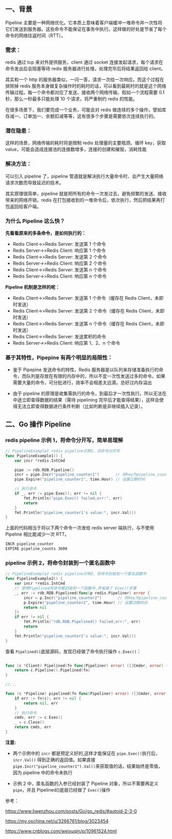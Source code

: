 ## 一、背景

Pipeline 主要是一种网络优化。它本质上意味着客户端缓冲一堆命令并一次性将它们发送到服务器。这些命令不能保证在事务中执行。这样做的好处是节省了每个命令的网络往返时间（RTT）。

### 需求：

redis 通过 tcp 来对外提供服务，client 通过 socket 连接发起请求，每个请求在命令发出后会阻塞等待 redis 服务器进行处理，处理完毕后将结果返回给 client。

其实和一个 http 的服务器类似，一问一答，请求一次给一次响应。而这个过程在排除掉 redis 服务本身做复杂操作时的耗时的话，可以看到最耗时的就是这个网络传输过程。每一个命令都对应了发送、接收两个网络传输，假如一个流程需要 0.1 秒，那么一秒最多只能处理 10 个请求，将严重制约 redis 的性能。

在很多场景下，我们要完成一个业务，可能会对 redis 做连续的多个操作，譬如库存减一、订单加一、余额扣减等等，这有很多个步骤是需要依次连续执行的。

### 潜在隐患：

这样的场景，网络传输的耗时将是限制 redis 处理量的主要瓶颈。循环 key，获取 value，可能会造成连接池的连接数增多，连接的创建和摧毁，消耗性能

### 解决方法：

可以引入 pipeline 了，pipeline 管道就是解决执行大量命令时、会产生大量网络请求次数而导致延迟的技术。

其实原理很简单，pipeline 就是把所有的命令一次发过去，避免频繁的发送、接收带来的网络开销，redis 在打包接收到的一堆命令后，依次执行，然后把结果再打包返回给客户端。

### 为什么 Pipeline 这么快？

**先看看原来的多条命令，是如何执行的：**

- Redis Client->>Redis Server: 发送第 1 个命令
- Redis Server->>Redis Client: 响应第 1 个命令
- Redis Client->>Redis Server: 发送第 2 个命令
- Redis Server->>Redis Client: 响应第 2 个命令
- Redis Client->>Redis Server: 发送第 n 个命令
- Redis Server->>Redis Client: 响应第 n 个命令

**Pipeline 机制是怎样的呢：**

- Redis Client->>Redis Server: 发送第 1 个命令（缓存在 Redis Client，未即时发送）
- Redis Client->>Redis Server: 发送第 2 个命令（缓存在 Redis Client，未即时发送）
- Redis Client->>Redis Server: 发送第 n 个命令（缓存在 Redis Client，未即时发送）
- Redis Client->>Redis Server: 发送累积的命令
- Redis Server->>Redis Client: 响应第 1、2、n 个命令

### 基于其特性，Pipepine 有两个明显的局限性：

- 鉴于 Pipepine 发送命令的特性，Redis 服务器是以队列来存储准备执行的命令，而队列是存放在有限的内存中的，所以不宜一次性发送过多的命令。如果需要大量的命令，可分批进行，效率不会相差太远滴，总好过内存溢出

- 由于 pipeline 的原理是收集需执行的命令，到最后才一次性执行。所以无法在中途立即查得数据的结果（需待 pipelining 完毕后才能查得结果），这样会使得无法立即查得数据进行条件判断（比如判断是非继续插入记录）。

## 二、Go 操作 Pipeline

### redis pipeline 示例 1，将命令分开写，简单易理解

```go
// PipelineExample1 redis pipeline示例1，将命令分开写
func PipelineExample1() {
	var incr *redis.IntCmd

	pipe := rdb.RDB.Pipeline()
	incr = pipe.Incr("pipeline_counter1")       // 将key为pipeline_counter的数自增1
	pipe.Expire("pipeline_counter1", time.Hour) // 设置过期时间

	// 执行命令
	if _, err := pipe.Exec(); err != nil {
		fmt.Println("pipe.Exec() failed,err:", err)
		return
	}
	fmt.Println("pipeline_counter1's value:", incr.Val())
}
```

上面的代码相当于将以下两个命令一次发给 redis server 端执行，与不使用 Pipeline 相比能减少一次 RTT。

```sh
INCR pipeline_counter
EXPIRE pipeline_counts 3600
```

### pipeline 示例 2，将命令封装到一个匿名函数中

```go
// PipelineExample2 redis pipeline示例2，将命令封装到一个匿名函数中
func PipelineExample2() {
	var incr *redis.IntCmd
	// 使用Pipelined将命令都封装到一个函数中,声省掉了 Exec()步骤
	_, err := rdb.RDB.Pipelined(func(p redis.Pipeliner) error {
		incr = p.Incr("pipeline_counter2")       // 将key为pipeline_counter的数自增1
		p.Expire("pipeline_counter2", time.Hour) // 设置过期时间
		return nil
	})
	if err != nil {
		fmt.Println("rdb.RDB.Pipelined() failed,err:", err)
		return
	}
	fmt.Println("pipeline_counter2's value:", incr.Val())
}
```

查看 `Pipelined()`底层源码，发现已经做了命令执行操作 `c.Exec()`：

```go

func (c *Client) Pipelined(fn func(Pipeliner) error) ([]Cmder, error) {
	return c.Pipeline().Pipelined(fn)
}

//...

func (c *Pipeline) pipelined(fn func(Pipeliner) error) ([]Cmder, error) {
	if err := fn(c); err != nil {
		return nil, err
    }
    // 执行命令
	cmds, err := c.Exec()
	_ = c.Close()
	return cmds, err
}
```

**注意:**

- 两个示例中的 `incr` 都是预定义好的,这样才能保证在 `pipe.Exec()`执行后，`incr.Val()` 得到正确的返回值。如果直接 `pipe.Incr("pipeline_counter1").Val()`来获取值的话，结果始终是零值，因为 pipeline 中的命令未执行

- 示例 2 中，匿名函数的入参已经封装了 Pipeline 对象，所以不需要再定义 `pipe`，并且 Pipelined()底层已经做了 `Exec()`操作

参考：

https://www.liwenzhou.com/posts/Go/go_redis/#autoid-2-3-0

https://my.oschina.net/u/3266761/blog/3023454

https://www.cnblogs.com/weixuqin/p/10961524.html
